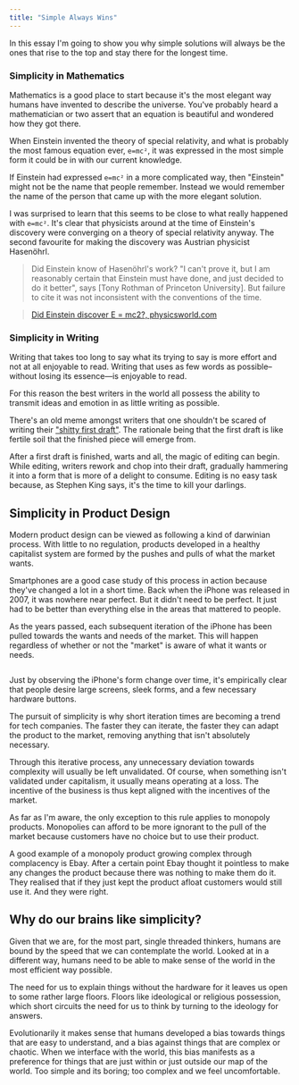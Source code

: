 ```yaml
---
title: "Simple Always Wins"
---
```


In this essay I'm going to show you why simple solutions will always be the ones that rise to the top and stay there for the longest time. 

### Simplicity in Mathematics
Mathematics is a good place to start because it's the most elegant way humans have invented to describe the universe. You've probably heard a mathematician or two assert that an equation is beautiful and wondered how they got there. 

When Einstein invented the theory of special relativity, and what is probably the most famous equation ever, `e=mc²`, it was expressed in the most simple form it could be in with our current knowledge. 

If Einstein had expressed `e=mc²` in a more complicated way, then "Einstein" might not be the name that people remember. Instead we would remember the name of the person that came up with the more elegant solution. 

I was surprised to learn that this seems to be close to what really happened with `e=mc²`. It's clear that physicists around at the time of Einstein's discovery were converging on a theory of special relativity anyway. The second favourite for making the discovery was Austrian physicist Hasenöhrl. 

> Did Einstein know of Hasenöhrl's work? "I can't prove it, but I am reasonably certain that Einstein must have done, and just decided to do it better", says [Tony Rothman of Princeton University]. But failure to cite it was not inconsistent with the conventions of the time.

> [Did Einstein discover E = mc2?, physicsworld.com](http://physicsworld.com/cws/article/news/2011/aug/23/did-einstein-discover-e-equals-mc-squared)

### Simplicity in Writing
Writing that takes too long to say what its trying to say is more effort and not at all enjoyable to read. Writing that uses as few words as possible–without losing its essence—is enjoyable to read.

For this reason the best writers in the world all possess the ability to transmit ideas and emotion in as little writing as possible. 

There's an old meme amongst writers that one shouldn't be scared of writing their ["shitty first draft"](https://wrd.as.uky.edu/sites/default/files/1-Shitty%20First%20Drafts.pdf). The rationale being that the first draft is like fertile soil that the finished piece will emerge from.

After a first draft is finished, warts and all, the magic of editing can begin. While editing, writers rework and chop into their draft, gradually hammering it into a form that is more of a delight to consume. Editing is no easy task because, as Stephen King says, it's the time to kill your darlings.


## Simplicity in Product Design
Modern product design can be viewed as following a kind of darwinian process. With little to no regulation, products developed in a healthy capitalist system are formed by the pushes and pulls of what the market wants. 

Smartphones are a good case study of this process in action because they've changed a lot in a short time. Back when the iPhone was released in 2007, it was nowhere near perfect. But it didn't need to be perfect. It just had to be better than everything else in the areas that mattered to people.

As the years passed, each subsequent iteration of the iPhone has been pulled towards the wants and needs of the market. This will happen regardless of whether or not the "market" is aware of what it wants or needs.

<div class="image">
  <img src="http://a.nosaj.io/simple/iphones.jpg" alt="" />
</div>

Just by observing the iPhone's form change over time, it's empirically clear that people desire large screens, sleek forms, and a few necessary hardware buttons. 

The pursuit of simplicity is why short iteration times are becoming a trend for tech companies. The faster they can iterate, the faster they can adapt the product to the market, removing anything that isn't absolutely necessary.

Through this iterative process, any unnecessary deviation towards complexity will usually be left unvalidated. Of course, when something isn't validated under capitalism, it usually means operating at a loss. The incentive of the business is thus kept aligned with the incentives of the market.

As far as I'm aware, the only exception to this rule applies to monopoly products. Monopolies can afford to be more ignorant to the pull of the market because customers have no choice but to use their product.

A good example of a monopoly product growing complex through complacency is Ebay. After a certain point Ebay thought it pointless to make any changes the product because there was nothing to make them do it. They realised that if they just kept the product afloat customers would still use it. And they were right.

## Why do our brains like simplicity?
Given that we are, for the most part, single threaded thinkers, humans are bound by the speed that we can contemplate the world. Looked at in a different way, humans need to be able to make sense of the world in the most efficient way possible.

The need for us to explain things without the hardware for it leaves us open to some rather large floors. Floors like ideological or religious possession, which short circuits the need for us to think by turning to the ideology for answers.

Evolutionarily it makes sense that humans developed a bias towards things that are easy to understand, and a bias against things that are complex or chaotic. When we interface with the world, this bias manifests as a preference for things that are just within or just outside our map of the world. Too simple and its boring; too complex and we feel uncomfortable.
